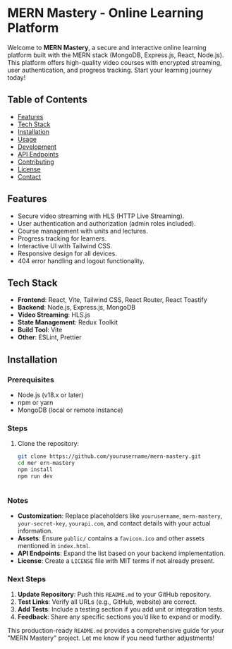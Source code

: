 # MERN Mastery - Online Learning Platform

Welcome to **MERN Mastery**, a secure and interactive online learning platform built with the MERN stack (MongoDB, Express.js, React, Node.js). This platform offers high-quality video courses with encrypted streaming, user authentication, and progress tracking. Start your learning journey today!

## Table of Contents
- [Features](#features)
- [Tech Stack](#tech-stack)
- [Installation](#installation)
- [Usage](#usage)
- [Development](#development)
- [API Endpoints](#api-endpoints)
- [Contributing](#contributing)
- [License](#license)
- [Contact](#contact)

## Features
- Secure video streaming with HLS (HTTP Live Streaming).
- User authentication and authorization (admin roles included).
- Course management with units and lectures.
- Progress tracking for learners.
- Interactive UI with Tailwind CSS.
- Responsive design for all devices.
- 404 error handling and logout functionality.

## Tech Stack
- **Frontend**: React, Vite, Tailwind CSS, React Router, React Toastify
- **Backend**: Node.js, Express.js, MongoDB
- **Video Streaming**: HLS.js
- **State Management**: Redux Toolkit
- **Build Tool**: Vite
- **Other**: ESLint, Prettier

## Installation

### Prerequisites
- Node.js (v18.x or later)
- npm or yarn
- MongoDB (local or remote instance)

### Steps
1. Clone the repository:
   ```bash
   git clone https://github.com/yourusername/mern-mastery.git
   cd mer ern-mastery
   npm install
   npm run dev



   ````

   
### Notes
- **Customization**: Replace placeholders like `yourusername`, `mern-mastery`, `your-secret-key`, `yourapi.com`, and contact details with your actual information.
- **Assets**: Ensure `public/` contains a `favicon.ico` and other assets mentioned in `index.html`.
- **API Endpoints**: Expand the list based on your backend implementation.
- **License**: Create a `LICENSE` file with MIT terms if not already present.

### Next Steps
1. **Update Repository**: Push this `README.md` to your GitHub repository.
2. **Test Links**: Verify all URLs (e.g., GitHub, website) are correct.
3. **Add Tests**: Include a testing section if you add unit or integration tests.
4. **Feedback**: Share any specific sections you’d like to expand or modify.

This production-ready `README.md` provides a comprehensive guide for your "MERN Mastery" project. Let me know if you need further adjustments!